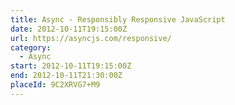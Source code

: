 ```yaml
---
title: Async - Responsibly Responsive JavaScript
date: 2012-10-11T19:15:00Z
url: https://asyncjs.com/responsive/
category:
  - Async
start: 2012-10-11T19:15:00Z
end: 2012-10-11T21:30:00Z
placeId: 9C2XRVG7+M9
---
```

